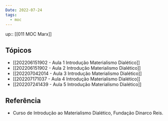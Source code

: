 ```yaml
---
Date: 2022-07-24
tags:
  - moc
---
```

up:: [[011 MOC Marx]]

## Tópicos
- [[202206151902 - Aula 1 Introdução Materialismo Dialético]]
- [[202206151902 - Aula 2 Introdução Materialismo Dialético]]
- [[202207042014 - Aula 3 Introdução Materialismo Dialético]]
- [[202207171037 - Aula 4 Introdução Materialismo Dialético]]
- [[202207241439 - Aula 5 Introdução Materialismo Dialético]]

## Referência
- Curso de Introdução ao Materialismo Dialético, Fundação Dinarco Reis.